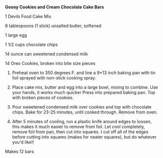 **Gooey Cookies and Cream Chocolate Cake Bars**



1 Devils Food Cake Mix

8 tablespoons (1 stick) unsalted butter, softened

1 large egg

1 1/2 cups chocolate chips

14 ounce can sweetened condensed milk

14 Oreo Cookies, broken into bite size pieces

1. Preheat oven to 350 degrees F. and line a 9×13 inch baking pan with tin foil sprayed with non-stick cooking spray.

2. Place cake mix, butter and egg into a large bowl, mixing to combine. Use your hands, it works much quicker Press into prepared baking pan. Top with broken pieces of cookies.

3. Pour sweetened condensed milk over cookies and top with chocolate chips. Bake for 23-25 minutes, until cooked through. Remove from oven.

4.  After 5 minutes of cooling, run a plastic knife around edges to loosen, this makes it much easier to remove from foil.  Let cool completely, remove foil from pan, then cut into squares.  I cut off all of the edges before cutting into squares (makes for neater squares), but do whatever you'd like!!

Makes 12 bars